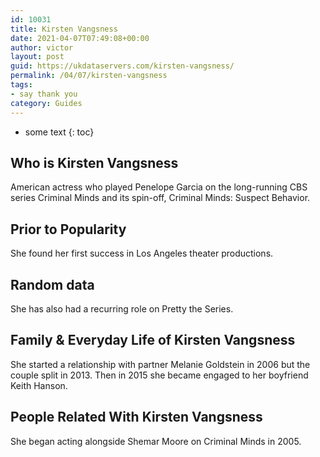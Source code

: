 ```yaml
---
id: 10031
title: Kirsten Vangsness
date: 2021-04-07T07:49:08+00:00
author: victor
layout: post
guid: https://ukdataservers.com/kirsten-vangsness/
permalink: /04/07/kirsten-vangsness
tags:
- say thank you
category: Guides
---
```


* some text
{: toc}


## Who is Kirsten Vangsness



American actress who played Penelope Garcia on the long-running CBS series Criminal Minds and its spin-off, Criminal Minds: Suspect Behavior. 

                
                
                
## Prior to Popularity



She found her first success in Los Angeles theater productions.

                
                
                
## Random data



She has also had a recurring role on Pretty the Series.

                
                
                
## Family & Everyday Life of Kirsten Vangsness



She started a relationship with partner Melanie Goldstein in 2006 but the couple split in 2013. Then in 2015 she became engaged to her boyfriend Keith Hanson.

                
                
                
## People Related With Kirsten Vangsness



She began acting alongside Shemar Moore on Criminal Minds in 2005.

                
              
            
          
          
          